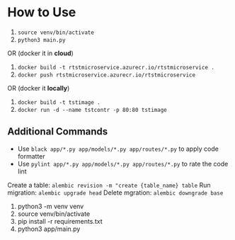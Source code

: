 # How to Use

1. `source venv/bin/activate`
2. `python3 main.py`


OR (docker it in **cloud**)


1. `docker build -t rtstmicroservice.azurecr.io/rtstmicroservice .`
2. `docker push rtstmicroservice.azurecr.io/rtstmicroservice`


OR (docker it **locally**)


1. `docker build -t tstimage .`
2. `docker run -d --name tstcontr -p 80:80 tstimage`

## Additional Commands

* Use `black app/*.py app/models/*.py app/routes/*.py` to apply code formatter
* Use `pylint app/*.py app/models/*.py app/routes/*.py` to rate the code lint

Create a table: `alembic revision -m "create {table_name} table`
Run migration: `alembic upgrade head`
Delete mgration: `alembic downgrade base`

1. python3 -m venv venv
2. source venv/bin/activate
3. pip install -r requirements.txt
4. python3 app/main.py